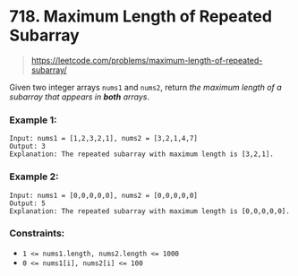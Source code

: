 # 718. Maximum Length of Repeated Subarray

> https://leetcode.com/problems/maximum-length-of-repeated-subarray/

Given two integer arrays `nums1` and `nums2`, return *the maximum length of a subarray that appears in **both** arrays*.

### Example 1:
```
Input: nums1 = [1,2,3,2,1], nums2 = [3,2,1,4,7]
Output: 3
Explanation: The repeated subarray with maximum length is [3,2,1].
```

### Example 2:
```
Input: nums1 = [0,0,0,0,0], nums2 = [0,0,0,0,0]
Output: 5
Explanation: The repeated subarray with maximum length is [0,0,0,0,0].
```

### Constraints:
- `1 <= nums1.length, nums2.length <= 1000`
- `0 <= nums1[i], nums2[i] <= 100`
